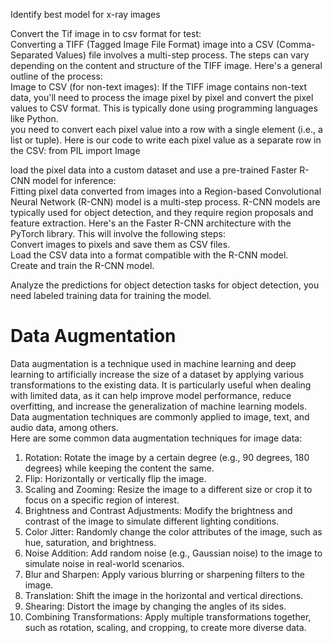 Identify best model  for x-ray images	

Convert the Tif image in to csv format for test:	
Converting a TIFF (Tagged Image File Format) image into a CSV (Comma-Separated Values) file involves a multi-step process. The steps can vary depending on the content and structure of the TIFF image. Here's a general outline of the process:	
Image to CSV (for non-text images):	
If the TIFF image contains non-text data, you'll need to process the image pixel by pixel and convert the pixel values to CSV format. This is typically done using programming languages like Python.	
you need to convert each pixel value into a row with a single element (i.e., a list or tuple). Here is our code to write each pixel value as a separate row in the CSV:	
from PIL import Image	

load the pixel data into a custom dataset and use a pre-trained Faster R-CNN model for inference:	
Fitting pixel data converted from images into a Region-based Convolutional Neural Network (R-CNN) model is a multi-step process. R-CNN models are typically used for object detection, and they require region proposals and feature extraction. Here's an the Faster R-CNN architecture with the PyTorch library. This  will involve the following steps:	
Convert images to pixels and save them as CSV files.	
Load the CSV data into a format compatible with the R-CNN model.	
Create and train the R-CNN model.	

Analyze the predictions for object detection tasks for object detection, you need labeled training data for training the model.	


# Data Augmentation	
Data augmentation is a technique used in machine learning and deep learning to artificially increase the size of a dataset by applying various transformations to the existing data. It is particularly useful when dealing with limited data, as it can help improve model performance, reduce overfitting, and increase the generalization of machine learning models. Data augmentation techniques are commonly applied to image, text, and audio data, among others.	
Here are some common data augmentation techniques for image data:	
1.	Rotation: Rotate the image by a certain degree (e.g., 90 degrees, 180 degrees) while keeping the content the same.	
2.	Flip: Horizontally or vertically flip the image.	
3.	Scaling and Zooming: Resize the image to a different size or crop it to focus on a specific region of interest.	
4.	Brightness and Contrast Adjustments: Modify the brightness and contrast of the image to simulate different lighting conditions.	
5.	Color Jitter: Randomly change the color attributes of the image, such as hue, saturation, and brightness.	
6.	Noise Addition: Add random noise (e.g., Gaussian noise) to the image to simulate noise in real-world scenarios.	
7.	Blur and Sharpen: Apply various blurring or sharpening filters to the image.	
8.	Translation: Shift the image in the horizontal and vertical directions.	
9.	Shearing: Distort the image by changing the angles of its sides.	
10.	Combining Transformations: Apply multiple transformations together, such as rotation, scaling, and cropping, to create more diverse data.
